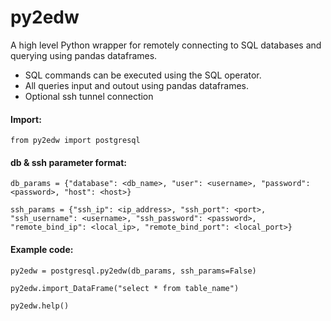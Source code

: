 # py2edw
A high level Python wrapper for remotely connecting to SQL databases and querying using pandas dataframes.

- SQL commands can be executed using the SQL operator.
- All queries input and outout using pandas dataframes.
- Optional ssh tunnel connection

#### Import:
`from py2edw import postgresql`

#### db  & ssh parameter format:
`db_params = {"database": <db_name>, "user": <username>, "password": <password>, "host": <host>}`

`ssh_params = {"ssh_ip": <ip_address>, "ssh_port": <port>, "ssh_username": <username>, "ssh_password": <password>, "remote_bind_ip": <local_ip>, "remote_bind_port": <local_port>}`

#### Example code:
`py2edw = postgresql.py2edw(db_params, ssh_params=False)`

`py2edw.import_DataFrame("select * from table_name")`

`py2edw.help()`
